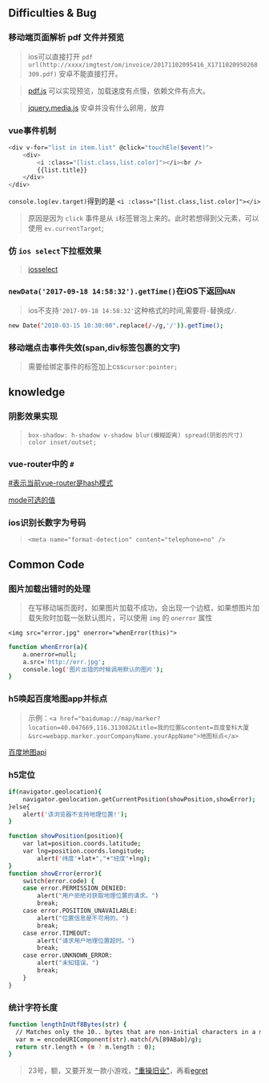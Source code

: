## Difficulties & Bug

### 移动端页面解析 pdf 文件并预览

>ios可以直接打开 `pdf url(http://xxxx/imgtest/om/invoice/20171102095416_X1711020950268309.pdf)`  安卓不能直接打开。

>[pdf.js](https://github.com/mozilla/pdf.js)  可以实现预览，加载速度有点慢，依赖文件有点大。

>[jquery.media.js](http://justcoding.iteye.com/blog/2163072) 安卓并没有什么卵用，放弃

### vue事件机制

```bash
<div v-for="list in item.list" @click="touchEle($event)">
    <div>
        <i :class="[list.class,list.color]"></i><br />
        {{list.title}}
    </div>
</div>
```

`console.log(ev.target)`得到的是 `<i :class="[list.class,list.color]"></i>`<br>

>原因是因为 `click` 事件是从 `i`标签冒泡上来的。此时若想得到父元素，可以使用 `ev.currentTarget`;

### 仿 `ios select`下拉框效果

>[iosselect](https://github.com/zhoushengmufc/iosselect)

### `newData('2017-09-18 14:58:32').getTime()`在iOS下返回`NAN`

>ios不支持`'2017-09-18 14:58:32'`这种格式的时间,需要将`-`替换成`/`.

```bash
new Date("2010-03-15 10:30:00".replace(/-/g,'/')).getTime();
```

### 移动端点击事件失效(span,div标签包裹的文字)

>需要给绑定事件的标签加上css`cursor:pointer;`

## knowledge

### 阴影效果实现

>`box-shadow: h-shadow v-shadow blur(模糊距离) spread(阴影的尺寸) color inset/outset;`

### vue-router中的 `#`

[#表示当前vue-router是hash模式](https://router.vuejs.org/zh-cn/essentials/history-mode.html) 

[mode可选的值](https://router.vuejs.org/zh-cn/api/options.html#mode)

### ios识别长数字为号码

>`<meta name="format-detection" content="telephone=no" />`

## Common Code

### 图片加载出错时的处理

>在写移动端页面时，如果图片加载不成功，会出现一个边框，如果想图片加载失败时加载一张默认图片，可以使用 `img` 的 `onerror` 属性

`<img src="error.jpg" onerror="whenError(this)">`

```bash
function whenError(a){
    a.onerror=null;
    a.src='http://err.jpg';
    console.log('图片出错的时候调用默认的图片');
}
```

### h5唤起百度地图app并标点

>示例：`<a href="baidumap://map/marker?location=40.047669,116.313082&title=我的位置&content=百度奎科大厦&src=webapp.marker.yourCompanyName.yourAppName">地图标点</a>`

[百度地图api](http://lbsyun.baidu.com/index.php?title=uri/api/ios)

### h5定位

```bash
if(navigator.geolocation){
    navigator.geolocation.getCurrentPosition(showPosition,showError);
}else{
    alert('该浏览器不支持地理位置!');
}

function showPosition(position){
    var lat=position.coords.latitude;
    var lng=position.coords.longitude;
        alert('纬度'+lat+","+"经度"+lng);
}
function showError(error){
    switch(error.code) {
    case error.PERMISSION_DENIED:
        alert("用户拒绝对获取地理位置的请求。")
        break;
    case error.POSITION_UNAVAILABLE:
        alert("位置信息是不可用的。")
        break;
    case error.TIMEOUT:
        alert("请求用户地理位置超时。")
        break;
    case error.UNKNOWN_ERROR:
        alert("未知错误。")
        break;
    }
}
```

### 统计字符长度

```bash
function lengthInUtf8Bytes(str) {
  // Matches only the 10.. bytes that are non-initial characters in a multi-byte sequence.
  var m = encodeURIComponent(str).match(/%[89ABab]/g);
  return str.length + (m ? m.length : 0);
}
```


>23号，额，又要开发一款小游戏，["重操旧业"](https://www.egret.com/)，再看[egret](https://github.com/egret-labs/egret-core)